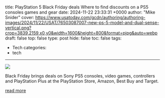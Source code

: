 title: PlayStation 5 Black Friday deals Where to find discounts on a PS5 consoles games and gear
date: 2024-11-22 23:33:31 +0000
author: "Mike Snider"
cover: https://www.usatoday.com/gcdn/authoring/authoring-images/2024/11/22/USAT/76503087007-new-ps-5-model-and-dual-sense-vertical.png?crop=3839,2159,x0,y0&width=1600&height=800&format=pjpg&auto=webp
draft: false
top: false
type: post
hide: false
toc: false
tags:
  - Tech
categories:
  - tech
---

![](https://www.usatoday.com/gcdn/authoring/authoring-images/2024/11/22/USAT/76503087007-new-ps-5-model-and-dual-sense-vertical.png?crop=3839,2159,x0,y0&width=1600&height=800&format=pjpg&auto=webp)

Black Friday brings deals on Sony PS5 consoles, video games, controllers and PlayStation Plus at the PlayStation Store, Amazon, Best Buy and Target.

[read more](https://www.usatoday.com/story/shopping/2024/11/22/ps5-black-friday-2024-deals/76484740007/)
